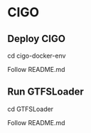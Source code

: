 # CIGO

## Deploy CIGO
cd cigo-docker-env

Follow README.md 

## Run GTFSLoader
cd GTFSLoader

Follow README.md
